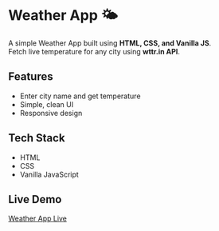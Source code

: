 # Weather App 🌤️

A simple Weather App built using **HTML, CSS, and Vanilla JS**.  
Fetch live temperature for any city using **wttr.in API**.

## Features
- Enter city name and get temperature
- Simple, clean UI
- Responsive design

## Tech Stack
- HTML
- CSS
- Vanilla JavaScript

## Live Demo
[Weather App Live](https://github.com/nandhithav88-sys/WeatherApp.git)
